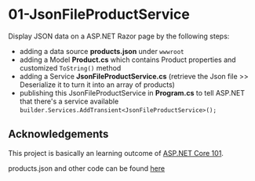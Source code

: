 # 01-JsonFileProductService
Display JSON data on a ASP.NET Razor page by the following steps:
- adding a data source **products.json** under `wwwroot`
- adding a Model **Product.cs** which contains Product properties and customized `ToString()` method
- adding a Service **JsonFileProductService.cs** (retrieve the Json file >> Deserialize it to turn it into an array of products) 
- publishing this JsonFileProductService in **Program.cs** to tell ASP.NET that there's a service available 
  `builder.Services.AddTransient<JsonFileProductService>();`

## Acknowledgements
This project is basically an learning outcome of [ASP.NET Core 101](https://youtu.be/lE8NdaX97m0?list=PLdo4fOcmZ0oW8nviYduHq7bmKode-p8Wy).

products.json and other code can be found [here](https://gist.github.com/bradygaster/3d1fcf43d1d1e73ea5d6c1b5aab40130#file-products-json)
